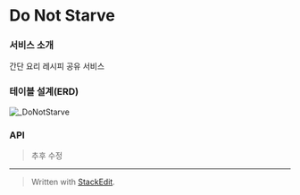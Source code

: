 # Do Not Starve

### 서비스 소개
간단 요리 레시피 공유 서비스

### 테이블 설계(ERD)
![_DoNotStarve](https://github.com/user-attachments/assets/33367c21-822c-43a9-83e7-cc28f7d434bf)
### API
> 추후 수정
---
> Written with [StackEdit](https://stackedit.io/).